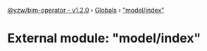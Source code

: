 [@yzw/bim-operator - v1.2.0](../README.md) › [Globals](../globals.md) › ["model/index"](_model_index_.md)

# External module: "model/index"


